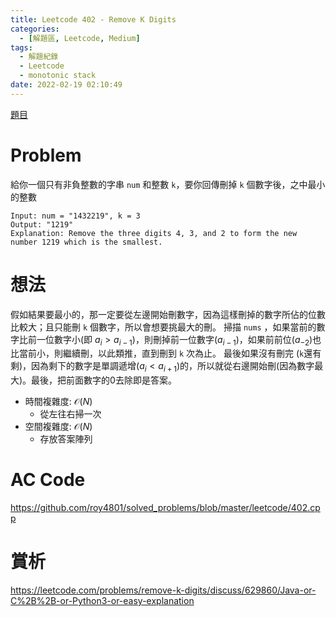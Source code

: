```yaml
---
title: Leetcode 402 - Remove K Digits
categories:
  - [解題區, Leetcode, Medium]
tags:
  - 解題紀錄
  - Leetcode
  - monotonic stack
date: 2022-02-19 02:10:49
---
```


[題目](https://leetcode.com/problems/remove-k-digits/)

# Problem

給你一個只有非負整數的字串 `num` 和整數 `k`，要你回傳刪掉 `k` 個數字後，之中最小的整數

```
Input: num = "1432219", k = 3
Output: "1219"
Explanation: Remove the three digits 4, 3, and 2 to form the new number 1219 which is the smallest.
```

# 想法

假如結果要最小的，那一定要從左邊開始刪數字，因為這樣刪掉的數字所佔的位數比較大；且只能刪 `k` 個數字，所以會想要挑最大的刪。
掃描 `nums` ，如果當前的數字比前一位數字小(即 $a_i > a_{i-1}$)，則刪掉前一位數字($a_{i-1}$)，如果前前位($a_{-2}$)也比當前小，則繼續刪，以此類推，直到刪到 `k` 次為止。
最後如果沒有刪完 (`k`還有剩)，因為剩下的數字是單調遞增($a_i < a_{i+1}$)的，所以就從右邊開始刪(因為數字最大)。最後，把前面數字的0去除即是答案。

- 時間複雜度: $\mathcal{O}(N)$
  - 從左往右掃一次
- 空間複雜度: $\mathcal{O}(N)$
  - 存放答案陣列

# AC Code

<https://github.com/roy4801/solved_problems/blob/master/leetcode/402.cpp>

# 賞析

<https://leetcode.com/problems/remove-k-digits/discuss/629860/Java-or-C%2B%2B-or-Python3-or-easy-explanation>
